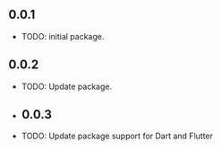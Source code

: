 ## 0.0.1

* TODO: initial package.

## 0.0.2

* TODO: Update package.

* ## 0.0.3

* TODO: Update package support for Dart and Flutter
